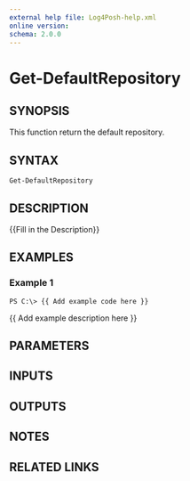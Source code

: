 ```yaml
---
external help file: Log4Posh-help.xml
online version: 
schema: 2.0.0
---
```


# Get-DefaultRepository

## SYNOPSIS
This function return the default repository.

## SYNTAX

```
Get-DefaultRepository
```

## DESCRIPTION
{{Fill in the Description}}

## EXAMPLES

### Example 1
```
PS C:\> {{ Add example code here }}
```

{{ Add example description here }}

## PARAMETERS

## INPUTS

## OUTPUTS

## NOTES

## RELATED LINKS

